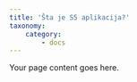 ```yaml
---
title: 'Šta je S5 aplikacija?'
taxonomy:
    category:
        - docs
---
```


Your page content goes here.